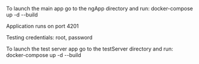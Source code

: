 To launch the main app go to the ngApp directory and run:
docker-compose up -d --build

Application runs on port 4201

Testing credentials: root, password

To launch the test server app go to the testServer directory and run:
docker-compose up -d --build

